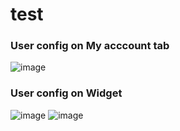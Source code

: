 # test

### User config on My acccount tab
![image](https://github.com/worais/test/assets/252078/91853bcd-4b94-4b4f-b25f-e03604f1f940)

### User config on Widget
![image](https://github.com/worais/test/assets/252078/21ecdba5-4b52-4c16-899d-3b70ea86a6f0)
![image](https://github.com/worais/test/assets/252078/2eb8247c-fa10-4bfa-b968-31abf64aa682)